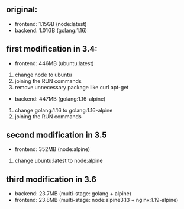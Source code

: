 ## original:
- frontend: 1.15GB (node:latest)
- backend: 1.01GB (golang:1.16)

## first modification in 3.4:
- frontend: 446MB (ubuntu:latest)
1. change node to ubuntu
2. joining the RUN commands
3. remove unnecessary package like curl apt-get

- backend: 447MB (golang:1.16-alpine)
1. change golang:1.16 to golang:1.16-alpine
2. joining the RUN commands

## second modification in 3.5
- frontend: 352MB (node:alpine)
1. change ubuntu:latest to node:alpine


## third modification in 3.6
- backend: 23.7MB (multi-stage: golang + alpine)
- frontend: 23.8MB (multi-stage: node:alpine3.13 + nginx:1.19-alpine)